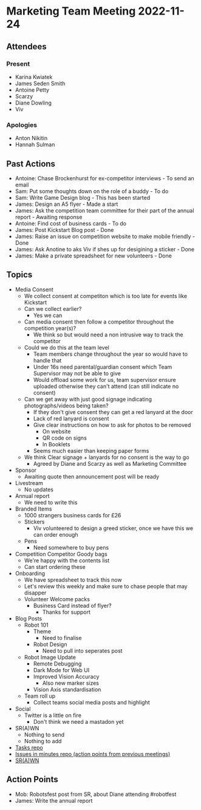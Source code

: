 # Marketing Team Meeting 2022-11-24

## Attendees

### Present

- Karina Kwiatek
- James Seden Smith
- Antoine Petty
- Scarzy
- Diane Dowling
- Viv

### Apologies

- Anton Nikitin
- Hannah Sulman

## Past Actions

- Antoine: Chase Brockenhurst for ex-competitor interviews - To send an email
- Sam: Put some thoughts down on the role of a buddy - To do
- Sam: Write Game Design blog - This has been started
- James: Design an A5 flyer - Made a start
- James: Ask the competition team committee for their part of the annual report - Awaiting response
- Antoine: Find cost of business cards - To do
- James: Post Kickstart Blog post - Done
- James: Raise an issue on competition website to make mobile friendly - Done
- James: Ask Anotine to aks Viv if shes up for desigining a sticker - Done
- James: Make a private spreadsheet for new volunteers - Done

## Topics

- Media Consent
    - We collect consent at competiton which is too late for events like Kickstart
    - Can we collect earlier?
        - Yes we can
    - Can media consent then follow a competitor throughout the competition year(s)?
        - We think so but would need a non intrusive way to track the competitor
    - Could we do this at the team level
        - Team members change throughout the year so would have to handle that
        - Under 16s need parental/guardian consent which Team Supervisor may not be able to give
        - Would offload some work for us, team supervisor ensure uploaded otherwise they can't attend (can still indicate no consent)
    - Can we get away with just good signage indicating photographs/videos being taken?
        - If they don't give consent they can get a red lanyard at the door
        - Lack of red lanyard is consent
        - Give clear instructions on how to ask for photos to be removed
            - On website
            - QR code on signs
            - In Booklets
        - Seems much easier than keeping paper forms
    - We think Clear signage + lanyards for no consent is the way to go
        - Agreed by Diane and Scarzy as well as Marketing Committee
- Sponsor
    - Awaiting quote then announcement post will be ready
- Livestream
    - No updates
- Annual report
    - We need to write this
- Branded Items
    - 1000 strangers business cards for £26
    - Stickers
        - Viv volunteered to design a greed sticker, once we have this we can order enough
    - Pens
        - Need somewhere to buy pens
- Competition Competitor Goody bags
    - We're happy with the contents list
    - Can start ordering these
- Onboarding
    - We have spreadsheet to track this now
    - Let's review this weekly and make sure to chase people that may disapper
    - Volunteer Welcome packs
        - Business Card instead of flyer?
            - Thanks for support
- Blog Posts
    - Robot 101
        - Theme
            - Need to finalise
        - Robot Design
            - Need to pull into seperates post
    - Robot Image Update
        - Remote Debugging
        - Dark Mode for Web UI
        - Improved Vision Accuracy
            - Also new marker sizes
        - Vision Axis standardisation
    - Team roll up
        - Collect teams social media posts and highlight
- Social
    - Twitter is a little on fire
        - Don't think we need a mastadon yet
- SR(A)WN
    - Nothing to send
    - Nothing to add
- [Tasks repo](https://github.com/srobo/tasks/issues?q=is%3Aopen+is%3Aissue+label%3A%22A%3A+Media)
- [Issues in minutes repo (action points from previous meetings)](https://github.com/srobo/marketing-team-minutes/issues)
- [SR(A)WN](https://github.com/srobo/srawn/issues)


## Action Points
- Mob: Robotsfest post from SR, about Diane attending #robotfest
- James: Write the annual report
